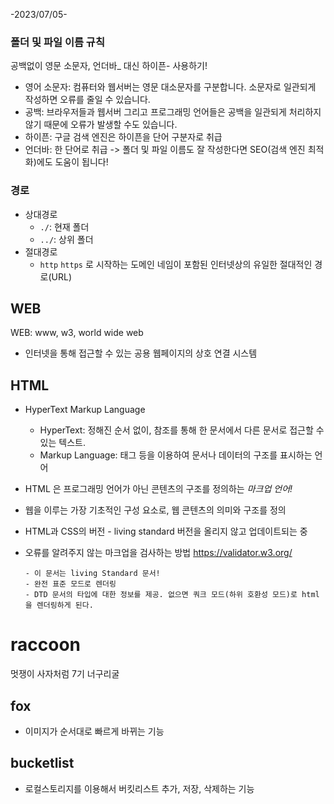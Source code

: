 -2023/07/05-

### 폴더 및 파일 이름 규칙

공백없이 영문 소문자, 언더바\_ 대신 하이픈- 사용하기!

- 영어 소문자: 컴퓨터와 웹서버는 영문 대소문자를 구분합니다. 소문자로 일관되게 작성하면 오류를 줄일 수 있습니다.
- 공백: 브라우저들과 웹서버 그리고 프로그래밍 언어들은 공백을 일관되게 처리하지 않기 때문에 오류가 발생할 수도 있습니다.
- 하이픈: 구글 검색 엔진은 하이픈을 단어 구분자로 취급
- 언더바: 한 단어로 취급
  -> 폴더 및 파일 이름도 잘 작성한다면 SEO(검색 엔진 최적화)에도 도움이 됩니다!

### 경로

- 상대경로
  - `./`: 현재 폴더
  - `../`: 상위 폴더
- 절대경로
  - `http` `https` 로 시작하는 도메인 네임이 포함된 인터넷상의 유일한 절대적인 경로(URL)

## WEB

WEB: www, w3, world wide web

- 인터넷을 통해 접근할 수 있는 공용 웹페이지의 상호 연결 시스템

## HTML

- HyperText Markup Language
  - HyperText: 정해진 순서 없이, 참조를 통해 한 문서에서 다른 문서로 접근할 수 있는 텍스트.
  - Markup Language: 태그 등을 이용하여 문서나 데이터의 구조를 표시하는 언어
- HTML 은 프로그래밍 언어가 아닌 콘텐츠의 구조를 정의하는 _마크업 언어!_
- 웹을 이루는 가장 기초적인 구성 요소로, 웹 콘텐츠의 의미와 구조를 정의

- HTML과 CSS의 버전 - living standard 버전을 올리지 않고 업데이트되는 중
- 오류를 알려주지 않는 마크업을 검사하는 방법
  https://validator.w3.org/
  <!DOCTYPE html>
      - 이 문서는 living Standard 문서!
      - 완전 표준 모드로 렌더링
      - DTD 문서의 타입에 대한 정보를 제공. 없으면 쿼크 모드(하위 호환성 모드)로 html을 렌더링하게 된다.

# raccoon
멋쟁이 사자처럼 7기 너구리굴

## fox
- 이미지가 순서대로 빠르게 바뀌는 기능

## bucketlist
- 로컬스토리지를 이용해서 버킷리스트 추가, 저장, 삭제하는 기능
